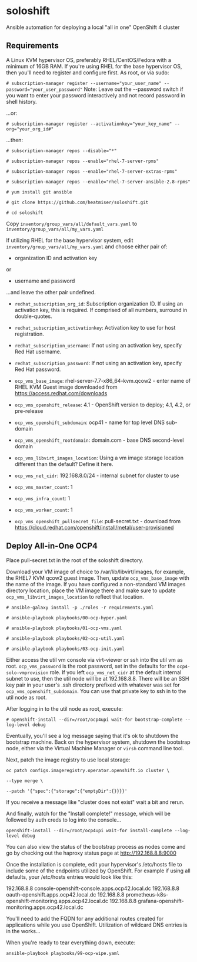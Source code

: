# soloshift
Ansible automation for deploying a local "all in one" OpenShift 4 cluster

Requirements
------------

A Linux KVM hypervisor OS, preferably RHEL/CentOS/Fedora with a minimum of 16GB RAM. If you're using RHEL for the base hypervisor OS, then you'll need to register and configure first.  As root, or via sudo:

`# subscription-manager register --username="your_user_name" --password="your_user_password"`
Note: Leave out the --password switch if you want to enter your password interactively and not record password in shell history.

...or:

`# subscription-manager register --activationkey="your_key_name" --org="your_org_id#"`

...then:

`# subscription-manager repos --disable="*"`

`# subscription-manager repos --enable="rhel-7-server-rpms"`

`# subscription-manager repos --enable="rhel-7-server-extras-rpms"`

`# subscription-manager repos --enable="rhel-7-server-ansible-2.8-rpms"`

`# yum install git ansible`

`# git clone https://github.com/heatmiser/soloshift.git`

`# cd soloshift`

Copy `inventory/group_vars/all/default_vars.yaml`
to `inventory/group_vars/all/my_vars.yaml`


If utilizing RHEL for the base hypervisor system, edit `inventory/group_vars/all/my_vars.yaml` and choose either pair of:

- organization ID and activation key
  
or

- username and password 

...and leave the other pair undefined.

* `redhat_subscription_org_id`: Subscription organization ID. If using an activation key, this is required. If comprised of all numbers, surround in double-quotes.
* `redhat_subscription_activationkey`: Activation key to use for host registration.


* `redhat_subscription_username`: If not using an activation key, specify Red Hat username. 
* `redhat_subscription_password`: If not using an activation key, specify Red Hat password.

* `ocp_vms_base_image`: rhel-server-7.7-x86_64-kvm.qcow2 - enter name of RHEL KVM Guest image downloaded from https://access.redhat.com/downloads
* `ocp_vms_openshift_release`: 4.1 - OpenShift version to deploy; 4.1, 4.2, or pre-release
* `ocp_vms_openshift_subdomain`: ocp41 - name for top level DNS sub-domain
* `ocp_vms_openshift_rootdomain`: domain.com - base DNS second-level domain
* `ocp_vms_libvirt_images_location`: Using a vm image storage location different than the default?  Define it here.
* `ocp_vms_net_cidr`: 192.168.8.0/24 - internal subnet for cluster to use
* `ocp_vms_master_count`: 1
* `ocp_vms_infra_count`: 1
* `ocp_vms_worker_count`: 1
* `ocp_vms_openshift_pullsecret_file`: pull-secret.txt - download from https://cloud.redhat.com/openshift/install/metal/user-provisioned

Deploy All-in-One OCP4
------------

Place pull-secret.txt in the root of the soloshift directory.

Download your VM image of choice to /var/lib/libvirt/images, for example, the RHEL7 KVM qcow2 guest image. Then, update `ocp_vms_base_image` with the name of the image.  If you have configured a non-standard VM images directory location, place the VM image there and make sure to update `ocp_vms_libvirt_images_location` to reflect that location.

`# ansible-galaxy install -p ./roles -r requirements.yaml`

`# ansible-playbook playbooks/00-ocp-hyper.yaml`

`# ansible-playbook playbooks/01-ocp-vms.yaml`

`# ansible-playbook playbooks/02-ocp-util.yaml`

`# ansible-playbook playbooks/03-ocp-init.yaml`

Either access the util vm console via virt-viewer or ssh into the util vm as root. `ocp_vms_password` is the root password, set in the defaults for the `ocp4-solo-vmprovision` role. If you left `ocp_vms_net_cidr` at the default internal subnet to use, then the util node will be at 192.168.8.8.  There will be an SSH key pair in your user's .ssh directory prefixed with whatever was set for `ocp_vms_openshift_subdomain`.  You can use that private key to ssh in to the util node as root.

After logging in to the util node as root, execute:

`# openshift-install --dir=/root/ocp4upi wait-for bootstrap-complete --log-level debug`

Eventually, you'll see a log message saying that it's ok to shutdown the bootstrap machine. Back on the hypervisor system, shutdown the bootstrap node, either via the Virtual Machine Manager or `virsh` command line tool.

Next, patch the image registry to use local storage:

`oc patch configs.imageregistry.operator.openshift.io cluster \`

`--type merge \`

`--patch '{"spec":{"storage":{"emptyDir":{}}}}'`

If you receive a message like "cluster does not exist" wait a bit and rerun.

And finally, watch for the "Install complete!" message, which will be followed by auth creds to log into the console...

`openshift-install --dir=/root/ocp4upi wait-for install-complete --log-level debug`

You can also view the status of the bootstrap process as nodes come and go by checking out the haproxy status page at http://192.168.8.8:9000

Once the installation is complete, edit your hypervisor's /etc/hosts file to include some of the endpoints utilized by OpenShift.  For example if using all defaults, your /etc/hosts entries would look like this:

192.168.8.8 console-openshift-console.apps.ocp42.local.dc
192.168.8.8 oauth-openshift.apps.ocp42.local.dc
192.168.8.8 prometheus-k8s-openshift-monitoring.apps.ocp42.local.dc
192.168.8.8 grafana-openshift-monitoring.apps.ocp42.local.dc

You'll need to add the FQDN for any additional routes created for applications while you use OpenShift.  Utilization of wildcard DNS entries is in the works...


When you're ready to tear everything down, execute:

`ansible-playbook playbooks/99-ocp-wipe.yaml`